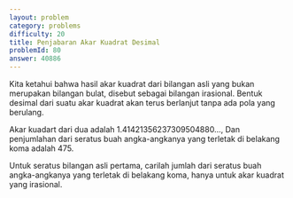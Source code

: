 ```yaml
---
layout: problem
category: problems
difficulty: 20
title: Penjabaran Akar Kuadrat Desimal
problemId: 80
answer: 40886
---
```

Kita ketahui bahwa hasil akar kuadrat dari bilangan asli yang bukan merupakan bilangan bulat, disebut sebagai bilangan irasional. Bentuk desimal dari suatu akar kuadrat akan terus berlanjut tanpa ada pola yang berulang.

Akar kuadart dari dua adalah 1.41421356237309504880..., Dan penjumlahan dari seratus buah angka-angkanya yang terletak di belakang koma adalah 475.

Untuk seratus bilangan asli pertama, carilah jumlah dari seratus buah angka-angkanya yang terletak di belakang koma, hanya untuk akar kuadrat yang irasional.
